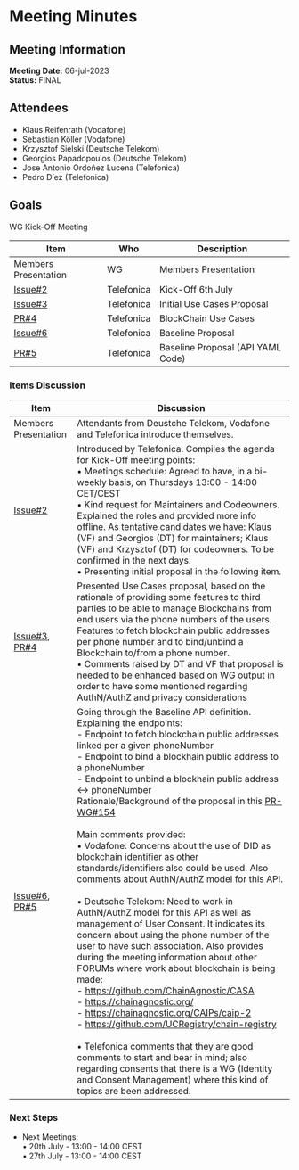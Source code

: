 # Meeting Minutes
## Meeting Information
**Meeting Date:** 06-jul-2023<br/>
**Status:** FINAL


## Attendees
- Klaus Reifenrath (Vodafone)
- Sebastian Köller (Vodafone)
- Krzysztof Sielski (Deutsche Telekom)
- Georgios Papadopoulos  (Deutsche Telekom)
- Jose Antonio Ordoñez Lucena (Telefonica)
- Pedro Díez (Telefonica)


## Goals
WG Kick-Off Meeting</br>


Item | Who | Description
---- | ---- | ----
Members Presentation | WG | Members Presentation
[Issue#2](https://github.com/camaraproject/BlockchainPublicAddress/issues/2) | Telefonica | Kick-Off 6th July
[Issue#3](https://github.com/camaraproject/BlockchainPublicAddress/issues/3) | Telefonica | Initial Use Cases Proposal
[PR#4](https://github.com/camaraproject/BlockchainPublicAddress/pull/4) | Telefonica | BlockChain Use Cases
[Issue#6](https://github.com/camaraproject/BlockchainPublicAddress/issues/6) | Telefonica | Baseline Proposal
[PR#5](https://github.com/camaraproject/BlockchainPublicAddress/pull/5) | Telefonica | Baseline Proposal (API YAML Code)
 

### Items Discussion

Item | Discussion
---- | ---- 
Members Presentation | Attendants from Deustche Telekom, Vodafone and Telefonica introduce themselves.
[Issue#2](https://github.com/camaraproject/BlockchainPublicAddress/issues/2) | Introduced by Telefonica. Compiles the agenda for Kick-Off meeting points:<br/> • Meetings schedule: Agreed to have, in a bi-weekly basis, on Thursdays 13:00 - 14:00 CET/CEST<br/> • Kind request for Maintainers and Codeowners. Explained the roles and provided more info offline. As tentative candidates we have: Klaus (VF) and Georgios (DT) for maintainers; Klaus (VF) and Krzysztof (DT) for codeowners. To be confirmed in the next days.<br/> • Presenting initial proposal in the following item. 
[Issue#3](https://github.com/camaraproject/BlockchainPublicAddress/issues/3), [PR#4](https://github.com/camaraproject/BlockchainPublicAddress/pull/4) | Presented Use Cases proposal, based on the rationale of providing some features to third parties to be able to manage Blockchains from end users via the phone numbers of the users. Features to fetch blockchain public addresses per phone number and to bind/unbind a Blockchain to/from a phone number.<br> • Comments raised by DT and VF that proposal is needed to be enhanced based on WG output in order to have some mentioned regarding AuthN/AuthZ and privacy considerations
[Issue#6](https://github.com/camaraproject/BlockchainPublicAddress/issues/6),  [PR#5](https://github.com/camaraproject/BlockchainPublicAddress/pull/5) | Going through the Baseline API definition. Explaining the endpoints: <br/> - Endpoint to fetch blockchain public addresses linked per a given phoneNumber<br/> - Endpoint to bind a blockhain public address to a phoneNumber<br/> - Endpoint to unbind a blockhain public address <-> phoneNumber<br/> Rationale/Background of the proposal in this [PR-WG#154](https://github.com/camaraproject/WorkingGroups/pull/154)<br/><br/>Main comments provided:<br> • Vodafone: Concerns about the use of DID as blockchain identifier as other standards/identifiers also could be used. Also comments about AuthN/AuthZ model for this API.<br><br> • Deutsche Telekom: Need to work in AuthN/AuthZ model for this API as well as management of User Consent. It indicates its concern about using the phone number of the user to have such association. Also provides during the meeting information about other FORUMs where work about blockchain is being made:<br/> - https://github.com/ChainAgnostic/CASA<br/> - https://chainagnostic.org/<br/> - https://chainagnostic.org/CAIPs/caip-2<br/> - https://github.com/UCRegistry/chain-registry<br><br> • Telefonica comments that they are good comments to start and bear in mind; also regarding consents that there is a WG (Identity and Consent Management) where this kind of topics are been addressed.


### Next Steps
- Next Meetings:<br/>
  • 20th July - 13:00 - 14:00 CEST<br>
  • 27th July - 13:00 - 14:00 CEST<br>
